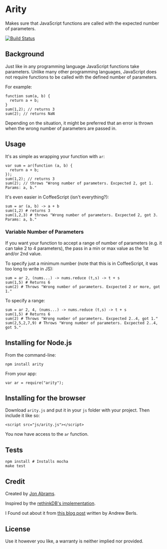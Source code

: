 # Arity 

Makes sure that JavaScript functions are called with the expected number of parameters.

[![Build Status](https://travis-ci.org/JonAbrams/arity.png)](https://travis-ci.org/JonAbrams/arity)

## Background

Just like in any programming language JavaScript functions take parameters. Unlike many other programming languages, JavaScript does not require functions to be called with the defined number of parameters.

For example:

    function sum(a, b) {
      return a + b;
    }
    sum(1,2); // returns 3
    sum(2); // returns NaN

Depending on the situation, it might be preferred that an error is thrown when the wrong number of parameters are passed in.

## Usage

It's as simple as wrapping your function with `ar`:

    var sum = ar(function (a, b) {
      return a + b;
    });
    sum(1,2); // returns 3
    sum(2); // throws "Wrong number of parameters. Excpected 2, got 1. Params: a, b."

It's even easier in CoffeeScript (isn't everything?):

    sum = ar (a, b) -> a + b
    sum(1,2) # returns 3
    sum(1,2,3) # throws "Wrong number of parameters. Excpected 2, got 3. Params: a, b."

### Variable Number of Parameters

If you want your function to accept a range of number of parameters (e.g. it can take 2 to 4 parameters), the pass in a min or max value as the 1st and/or 2nd value.

To specify just a minimum number (note that this is in CoffeeScript, it was too long to write in JS):

    sum = ar 2, (nums...) -> nums.reduce (t,s) -> t + s
    sum(1,5) # Returns 6
    sum(2) # Throws "Wrong number of parameters. Excpected 2 or more, got 1."

To specify a range:

    sum = ar 2, 4, (nums...) -> nums.reduce (t,s) -> t + s
    sum(1,5) # Returns 6
    sum(2) # Throws "Wrong number of parameters. Excpected 2..4, got 1."
    sum(2,5,2,7,9) # Throws "Wrong number of parameters. Excpected 2..4, got 5."

## Installing for Node.js

From the command-line:

    npm install arity

From your app:

    var ar = require("arity");

## Installing for the browser

Download `arity.js` and put it in your `js` folder with your project. Then include it like so:

    <script src="js/arity.js"></script>

You now have access to the `ar` function.

## Tests

    npm install # Installs mocha
    make test

## Credit

Created by [Jon Abrams](http://twitter.com/JonathanAbrams).

Inspired by the [rethinkDB's implementation](https://github.com/rethinkdb/rethinkdb/blob/next/drivers/javascript/src/base.coffee#L11).

I Found out about it from [this blog post](http://andrewberls.com/blog/post/javascript-tricks-enforcing-function-arity) written by Andrew Berls.

## License

Use it however you like, a warranty is neither implied nor provided.

